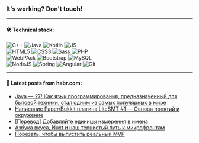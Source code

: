 ### It's working? Don't touch!

---

#### 🛠️ Technical stack:

![C++](https://img.shields.io/badge/C++-informational?logo=c%2B%2B&style=flat&logoColor=white&color=9C033A)
![Java](https://img.shields.io/badge/Java-informational?logo=java&style=flat&logoColor=white&color=007396)
![Kotlin](https://img.shields.io/badge/Kotlin-informational?logo=Kotlin&style=flat&logoColor=white&color=0095D5)
![JS](https://img.shields.io/badge/JS-informational?logo=javaScript&style=flat&logoColor=black&color=F7Df1E) <br>
![HTML5](https://img.shields.io/badge/HTML5-informational?logo=html5&style=flat&logoColor=white&color=E34F26)
![CSS3](https://img.shields.io/badge/CSS3-informational?logo=css3&style=flat&logoColor=white&color=157286)
![Sass](https://img.shields.io/badge/Saas-informational?logo=sass&style=flat&logoColor=white&color=hotpink)
![PHP](https://img.shields.io/badge/PHP-informational?logo=php&style=flat&logoColor=white&color=777BB4) <br>
![WebPAck](https://img.shields.io/badge/WebPack-informational?logo=webPack&style=flat&logoColor=white&color=FF6F00)
![Bootstrap](https://img.shields.io/badge/Bootstrap-informational?logo=Bootstrap&style=flat&logoColor=white&color=7952B3)
![MySQL](https://img.shields.io/badge/MySQL-informational?logo=MySQL&style=flat&logoColor=white&color=00f) <br>
![NodeJS](https://img.shields.io/badge/NodeJS-informational?logo=node.js&style=flat&logoColor=white&color=43853D)
![Spring](https://img.shields.io/badge/Spring-informational?logo=Spring&style=flat&logoColor=white&color=0A9EDC)
![Angular](https://img.shields.io/badge/Vue-informational?logo=vue.js&style=flat&logoColor=white&color=red)
![Git](https://img.shields.io/badge/Git-informational?logo=git&style=flat&logoColor=white&color=darkorange)

___

#### 💬 Latest posts from habr.com:

<!-- BLOG-POST-LIST:START -->
- [Java — 27! Как язык программирования, предназначенный для бытовой техники, стал одним из самых популярных в мире](https://habr.com/ru/post/668852/?utm_source=habrahabr&utm_medium=rss&utm_campaign=668852)
- [Написание Paper/Bukkit плагина LiteSMT #1 — Основа понятий и окружение](https://habr.com/ru/post/668836/?utm_source=habrahabr&utm_medium=rss&utm_campaign=668836)
- [[Перевод] Добавляйте единицы измерения в имена](https://habr.com/ru/post/668832/?utm_source=habrahabr&utm_medium=rss&utm_campaign=668832)
- [Азбука вкуса, Nuxt и наш тернистый путь к микрофронтам](https://habr.com/ru/post/663260/?utm_source=habrahabr&utm_medium=rss&utm_campaign=663260)
- [Порезать, чтобы выпустить реальный MVP](https://habr.com/ru/post/668812/?utm_source=habrahabr&utm_medium=rss&utm_campaign=668812)
<!-- BLOG-POST-LIST:END -->
